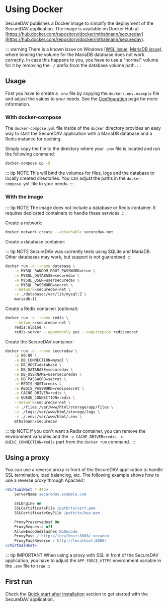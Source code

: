 # Using Docker

SecureDAV publishes a Docker image to simplify the deployment of the SecureDAV application. The image is available on Docker Hub at [https://hub.docker.com/repository/docker/mthalmann/securedav](https://hub.docker.com/repository/docker/mthalmann/securedav).

::: warning
There is a known issue on Windows ([WSL issue](https://github.com/microsoft/WSL/issues/8443), [MariaDB issue](https://jira.mariadb.org/browse/MDEV-31486)), where binding the volume for the MariaDB database does not work correctly. In case this happens to you, you have to use a "normal" volume for it by removing the `./` prefix from the database volume path.
:::

## Usage

First you have to create a `.env` file by copying the `docker/.env.example` file and adjust the values to your needs. See the [Configuration](../configuration.md) page for more information.

### With docker-compose

The `docker-compose.yml` file inside of the `docker` directory provides an easy way to start the SecureDAV application with a MariaDB database and a Redis instance for caching.

Simply copy the file to the directory where your `.env` file is located and run the following command:

```bash
docker-compose up -d
```

::: tip NOTE
This will bind the volumes for files, logs and the database to locally created directories. You can adjust the paths in the `docker-compose.yml` file to your needs.
:::

### With the image

::: tip NOTE
The image does not include a database or Redis container. It requires dedicated containers to handle these services.
:::

Create a network:

```bash
docker network create --attachable securedav-net
```

Create a database container:

::: tip NOTE
SecureDAV was currently tests using SQLite and MariaDB. Other databases may work, but support is not guaranteed.
:::

```bash
docker run -d --name database \
    -e MYSQL_RANDOM_ROOT_PASSWORD=true \
    -e MYSQL_DATABASE=securedav \
    -e MYSQL_USER=usersecuredav \
    -e MYSQL_PASSWORD=secret \
    --network=securedav-net \
    -v ./database:/var/lib/mysql:Z \
    mariadb:11
```

Create a Redis container (optional):

```bash
docker run -d --name redis \
    --network=securedav-net \
    redis:alpine \
    redis-server --appendonly yes --requirepass redissecret
```

Create the SecureDAV container:

```bash
docker run -d --name securedav \
    -p 80:80 \
    -e DB_CONNECTION=mysql \
    -e DB_HOST=database \
    -e DB_DATABASE=securedav \
    -e DB_USERNAME=usersecuredav \
    -e DB_PASSWORD=secret \
    -e REDIS_HOST=redis \
    -e REDIS_PASSWORD=redissecret \
    -e CACHE_DRIVER=redis \
    -e QUEUE_CONNECTION=redis \
    --network=securedav-net \
    -v ./files:/var/www/html/storage/app/files \
    -v ./logs:/var/www/html/storage/logs \
    -v ./.env:/var/www/html/.env \
    mthalmann/securedav
```

::: tip NOTE
If you don't want a Redis container, you can remove the environment variables and the `-e CACHE_DRIVER=redis -e QUEUE_CONNECTION=redis` part from the `docker run` command.
:::

## Using a proxy

You can use a reverse proxy in front of the SecureDAV application to handle SSL termination, load balancing, etc. The following example shows how to use a reverse proxy through Apache2:

```apache
<VirtualHost *:443>
    ServerName securedav.example.com

    SSLEngine on
    SSLCertificateFile /path/to/cert.pem
    SSLCertificateKeyFile /path/to/key.pem

    ProxyPreserveHost On
    ProxyRequests off
    AllowEncodedSlashes NoDecode
    ProxyPass / http://localhost:8080/ nocanon
    ProxyPassReverse / http://localhost:8080/
</VirtualHost>
```

::: tip IMPORTANT
When using a proxy with SSL in front of the SecureDAV application, you have to adjust the `APP_FORCE_HTTPS` environment variable in the `.env` file to `true`
:::

## First run

Check the [Quick start after installation](../introduction.md#quick-start-after-installation) section to get started with the SecureDAV application.
